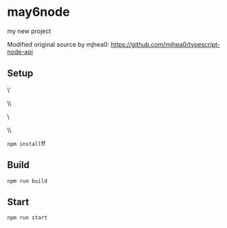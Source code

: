 # may6node

my new project

Modified original source by mjhea0: https://github.com/mjhea0/typescript-node-api

## Setup















\\\'


















































\\\

































\\








\\\






























`npm install`ff












## Build







`npm run build`





## Start

`npm run start`



